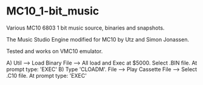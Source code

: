 # MC10_1-bit_music
Various MC10 6803 1 bit music source, binaries and snapshots.

The Music Studio Engine modified for MC10 by Utz and Simon Jonassen.


Tested and works on VMC10 emulator.

A)   Util --> Load Binary File -->  All load and Exec at $5000.  Select .BIN file. At prompt type:   'EXEC'
B)   Type 'CLOADM'.   File --> Play Cassette File --> Select .C10 file. At prompt type:   'EXEC'





